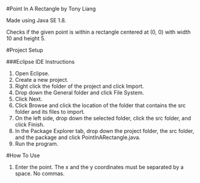 #Point In A Rectangle by Tony Liang

Made using Java SE 1.8.

Checks if the given point is within a rectangle centered at (0, 0) with width 10 and height 5. 

#Project Setup

###Eclipse IDE Instructions
1. Open Eclipse.
2. Create a new project.
3. Right click the folder of the project and click Import.
4. Drop down the General folder and click File System.
5. Click Next.
6. Click Browse and click the location of the folder that contains the src folder and its files to import.
7. On the left side, drop down the selected folder, click the src folder, and click Finish.
8. In the Package Explorer tab, drop down the project folder, the src folder, and the package and click PointInARectangle.java.
9. Run the program.

#How To Use
1. Enter the point. The x and the y coordinates must be separated by a space. No commas.